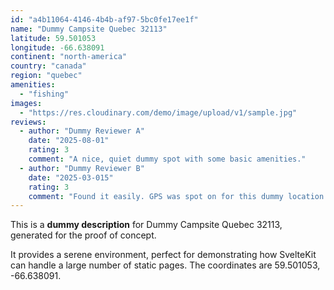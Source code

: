 ```yaml
---
id: "a4b11064-4146-4b4b-af97-5bc0fe17ee1f"
name: "Dummy Campsite Quebec 32113"
latitude: 59.501053
longitude: -66.638091
continent: "north-america"
country: "canada"
region: "quebec"
amenities:
  - "fishing"
images:
  - "https://res.cloudinary.com/demo/image/upload/v1/sample.jpg"
reviews:
  - author: "Dummy Reviewer A"
    date: "2025-08-01"
    rating: 3
    comment: "A nice, quiet dummy spot with some basic amenities."
  - author: "Dummy Reviewer B"
    date: "2025-03-015"
    rating: 3
    comment: "Found it easily. GPS was spot on for this dummy location."
---
```


This is a **dummy description** for Dummy Campsite Quebec 32113, generated for the proof of concept.

It provides a serene environment, perfect for demonstrating how SvelteKit can handle a large number of static pages. The coordinates are 59.501053, -66.638091.
